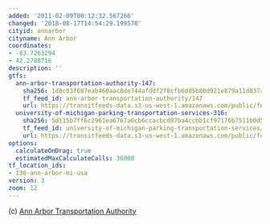 ```yaml
---
added: '2011-02-09T00:12:32.567266'
changed: '2018-08-17T14:54:29.199578'
cityid: annarbor
cityname: Ann Arbor
coordinates:
- -83.7263294
- 42.2708716
description: ''
gtfs:
  ann-arbor-transportation-authority-147:
    sha256: 1d8c03f687eab460aac8de744afddf2f8cfb6dd5b80d921e879a11d837ae73eb
    tf_feed_id: ann-arbor-transportation-authority/147
    url: https://transitfeeds-data.s3-us-west-1.amazonaws.com/public/feeds/ann-arbor-transportation-authority/147/20180813/gtfs.zip
  university-of-michigan-parking-transportation-services-316:
    sha256: 5d115b7ff6c2961ea6767a6cb6ccacbcd87ba4ccbb1cf97176b7511b0d5b5eb5
    tf_feed_id: university-of-michigan-parking-transportation-services/316
    url: https://transitfeeds-data.s3-us-west-1.amazonaws.com/public/feeds/university-of-michigan-parking-transportation-services/316/20180505/gtfs.zip
options:
  calculateOnDrag: true
  estimatedMaxCalculateCalls: 36000
tf_location_ids:
- 136-ann-arbor-mi-usa
version: 3
zoom: 12
---
```


(c) [Ann Arbor Transportation Authority](http://www.theride.org/)
